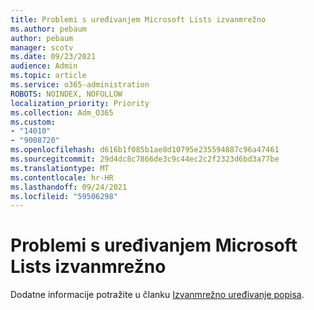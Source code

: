 ```yaml
---
title: Problemi s uređivanjem Microsoft Lists izvanmrežno
ms.author: pebaum
author: pebaum
manager: scotv
ms.date: 09/23/2021
audience: Admin
ms.topic: article
ms.service: o365-administration
ROBOTS: NOINDEX, NOFOLLOW
localization_priority: Priority
ms.collection: Adm_O365
ms.custom:
- "14010"
- "9008720"
ms.openlocfilehash: d616b1f085b1ae8d10795e235594887c96a47461
ms.sourcegitcommit: 29d4dc8c7866de3c9c44ec2c2f2323d6bd3a77be
ms.translationtype: MT
ms.contentlocale: hr-HR
ms.lasthandoff: 09/24/2021
ms.locfileid: "59506298"
---
```

# <a name="issues-with-editing-microsoft-lists-offline"></a>Problemi s uređivanjem Microsoft Lists izvanmrežno

Dodatne informacije potražite u članku [Izvanmrežno uređivanje popisa](https://support.microsoft.com/en-us/office/edit-lists-offline-41403c3e-1795-4e07-b56b-ae591cbde2f9).
